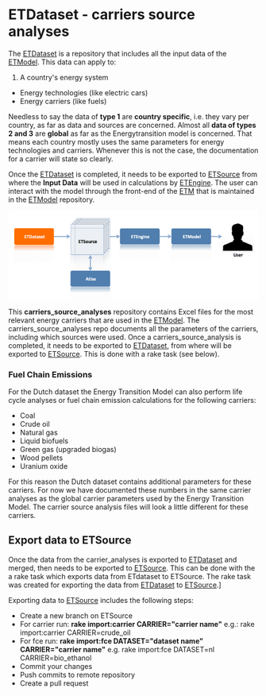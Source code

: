 # ETDataset - carriers source analyses

The [ETDataset](https://github.com/quintel/etdataset-public) is a repository that includes all the input data of the [ETModel](https://github.com/quintel/etmodel). This data can apply to:

1. A country's energy system 
- Energy technologies (like electric cars)
- Energy carriers (like fuels)

Needless to say the data of **type 1** are **country specific**, i.e. they vary per country, as far as data and sources are concerned. Almost all **data of types 2 and 3** are **global** as far as the Energytransition model is concerned. That means each country mostly uses the same parameters for energy technologies and carriers. Whenever this is not the case, the documentation for a carrier will state so clearly.

Once the [ETDataset](https://github.com/quintel/etdataset-public) is completed, it needs to be exported to [ETSource](https://github.com/quintel/etsource)  from where the **Input Data** will be used in calculations by [ETEngine](https://github.com/quintel/etengine). The user can interact with the model through the front-end of the [ETM](http://www.et-model.com) that is maintained in the [ETModel](https://github.com/quintel/etmodel) repository.

![ETDataset dataflow](../documentation/ETDataset_dataflow.png)

This **carriers\_source\_analyses** repository contains Excel files for the most relevant energy carriers that are used in the [ETModel](https://github.com/quintel/etmodel). The carriers\_source\_analyses repo documents all the parameters of the carriers, including which sources were used. Once a carriers\_source\_analysis is completed, it needs to be exported to [ETDataset](https://github.com/quintel/etdataset), from where will be exported to [ETSource](https://github.com/quintel/etsource). This is done with a rake task (see below).

### Fuel Chain Emissions
For the Dutch dataset the Energy Transition Model can also perform life cycle analyses or fuel chain emission calculations for the following carriers:

- Coal
- Crude oil
- Natural gas
- Liquid biofuels
- Green gas (upgraded biogas)
- Wood pellets
- Uranium oxide

For this reason the Dutch dataset contains additional parameters for these carriers. For now we have documented these numbers in the same carrier analyses as the global carrier parameters used by the Energy Transition Model. The carrier source analysis files will look a little different for these carriers.

## Export data to ETSource
Once the data from the carrier\_analyses is exported to [ETDataset](https://github.com/quintel/etdataset) and merged, then needs to be exported to [ETSource](https://github.com/quintel/etsource). This can be done with the a rake task which exports data from ETdataset to ETSource. The rake task was created for exporting the data from [ETDataset](https://github.com/quintel/etdataset) to [ETSource](https://github.com/quintel/etsource).]
 
Exporting data to  [ETSource](https://github.com/quintel/etsource) includes the following steps:

 - Create a new branch on ETSource
 - For carrier run: **rake import:carrier CARRIER="carrier name"**
e.g.: rake import:carrier CARRIER=crude_oil
 - For fce run: **rake import:fce DATASET="dataset name" CARRIER="carrier name"**
e.g. rake import:fce DATASET=nl CARRIER=bio_ethanol
 - Commit your changes
 - Push commits to remote repository
 - Create a pull request